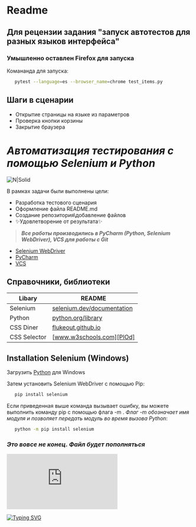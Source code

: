 # Readme
## Для рецензии задания "запуск автотестов для разных языков интерфейса"

### Умышленно оставлен Firefox для запуска

Комананда для запуска:
```sh
   pytest --language=es --browser_name=chrome test_items.py
```

## Шаги в сценарии 

- Открытие страницы на языке из параметров
- Проверка кнопки корзины
- Закрытие браузера




# _Автоматизация тестирования с помощью Selenium и Python_

![N|Solid](https://selenium-python.com/wp-content/uploads/2017/11/cropped-logo-mini.png)

В рамках задачи были выполнены цели:

- Разработка тестового сценария
- Оформление файла README.md
- Создание репозитория\добавление файлов
- ✨Удовлетворение от результата✨

> ***Все работы производились в PyCharm (Python, Selenium WebDriver), VCS для работы с Git***
- [Selenium WebDriver](https://www.selenium.dev/documentation/webdriver/)
- [PyCharm](https://www.jetbrains.com/ru-ru/pycharm/)
- [VCS](https://www.jetbrains.com/help/pycharm/enabling-version-control.html)

## Справочники, библиотеки


| Libary           | README                                             |
|------------------|----------------------------------------------------|
| Selenium         | [selenium.dev/documentation][PlDb]                   |
| Python           | [python.org/library][PlGh] |
| CSS Diner        | [flukeout.github.io][PlGd]                |
| CSS Selector     | [www.w3schools.com][PlOd]                 |



## Installation Selenium (Windows)

Загрузить [Python](https://www.python.org/downloads/) для Windows

Затем установить Selenium WebDriver с помощью Pip:
```sh
   pip install selenium  
```

Если приведенная выше команда вызывает ошибку, вы можете выполнить команду pip с помощью флага -m . *Флаг -m обозначает имя модуля и позволяет передать модуль во время вызова Python*:
```sh
   python -m pip install selenium  
```
### _Это вовсе не конец. Файл будет пополняться_ 
![progress](http://www.yarntomato.com/percentbarmaker/button.php?barPosition=28&leftFill=%23FF0000 "progress")



[![Typing SVG](https://readme-typing-svg.herokuapp.com?font=Courier+Prime&size=30&color=000000&lines=Good+luck)](https://git.io/typing-svg)





[//]: # (These are reference links used in the body of this note and get stripped out when the markdown processor does its job. There is no need to format nicely because it shouldn't be seen. Thanks SO - http://stackoverflow.com/questions/4823468/store-comments-in-markdown-syntax)


   [PlDb]: <https://www.selenium.dev/documentation/>
   [PlGh]: <https://docs.python.org/3/library/index.html>
   [PlGd]: <https://flukeout.github.io/#>
   [PlOd]: <https://www.w3schools.com/cssref/trysel.asp?selector=b:only-child>

